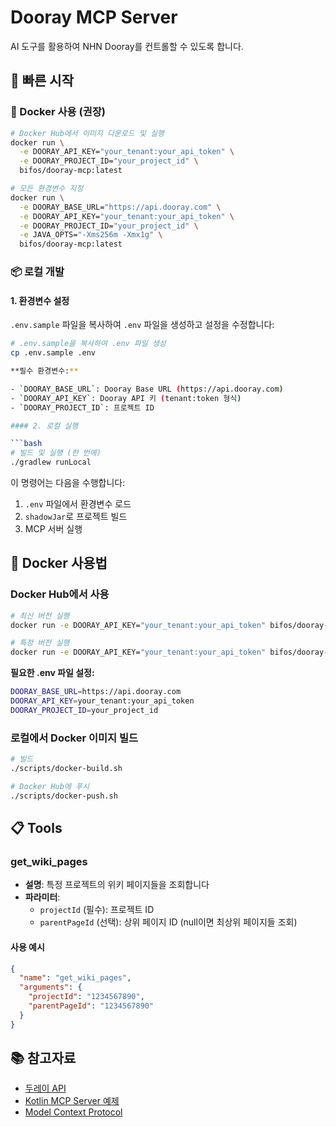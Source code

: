 # Dooray MCP Server

AI 도구를 활용하여 NHN Dooray를 컨트롤할 수 있도록 합니다.

## 🚀 빠른 시작

### 🐳 Docker 사용 (권장)

```bash
# Docker Hub에서 이미지 다운로드 및 실행
docker run \
  -e DOORAY_API_KEY="your_tenant:your_api_token" \
  -e DOORAY_PROJECT_ID="your_project_id" \
  bifos/dooray-mcp:latest

# 모든 환경변수 지정
docker run \
  -e DOORAY_BASE_URL="https://api.dooray.com" \
  -e DOORAY_API_KEY="your_tenant:your_api_token" \
  -e DOORAY_PROJECT_ID="your_project_id" \
  -e JAVA_OPTS="-Xms256m -Xmx1g" \
  bifos/dooray-mcp:latest
```

### 📦 로컬 개발

#### 1. 환경변수 설정

`.env.sample` 파일을 복사하여 `.env` 파일을 생성하고 설정을 수정합니다:

````bash
# .env.sample을 복사하여 .env 파일 생성
cp .env.sample .env

**필수 환경변수:**

- `DOORAY_BASE_URL`: Dooray Base URL (https://api.dooray.com)
- `DOORAY_API_KEY`: Dooray API 키 (tenant:token 형식)
- `DOORAY_PROJECT_ID`: 프로젝트 ID

#### 2. 로컬 실행

```bash
# 빌드 및 실행 (한 번에)
./gradlew runLocal
````

이 명령어는 다음을 수행합니다:

1. `.env` 파일에서 환경변수 로드
2. `shadowJar`로 프로젝트 빌드
3. MCP 서버 실행

## 🐳 Docker 사용법

### Docker Hub에서 사용

```bash
# 최신 버전 실행
docker run -e DOORAY_API_KEY="your_tenant:your_api_token" bifos/dooray-mcp:latest

# 특정 버전 실행
docker run -e DOORAY_API_KEY="your_tenant:your_api_token" bifos/dooray-mcp:0.1.0
```

**필요한 .env 파일 설정:**

```bash
DOORAY_BASE_URL=https://api.dooray.com
DOORAY_API_KEY=your_tenant:your_api_token
DOORAY_PROJECT_ID=your_project_id
```

### 로컬에서 Docker 이미지 빌드

```bash
# 빌드
./scripts/docker-build.sh

# Docker Hub에 푸시
./scripts/docker-push.sh
```

## 📋 Tools

### get_wiki_pages

- **설명**: 특정 프로젝트의 위키 페이지들을 조회합니다
- **파라미터**:
  - `projectId` (필수): 프로젝트 ID
  - `parentPageId` (선택): 상위 페이지 ID (null이면 최상위 페이지들 조회)

#### 사용 예시

```json
{
  "name": "get_wiki_pages",
  "arguments": {
    "projectId": "1234567890",
    "parentPageId": "1234567890"
  }
}
```

## 📚 참고자료

- [두레이 API](https://helpdesk.dooray.com/share/pages/9wWo-xwiR66BO5LGshgVTg/2939987647631384419)
- [Kotlin MCP Server 예제](https://github.com/modelcontextprotocol/kotlin-sdk/blob/main/samples/weather-stdio-server/src/main/kotlin/io/modelcontextprotocol/sample/server/McpWeatherServer.kt)
- [Model Context Protocol](https://modelcontextprotocol.io/introduction)
